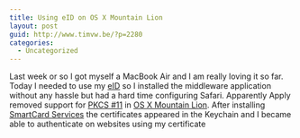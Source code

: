 ```yaml
---
title: Using eID on OS X Mountain Lion
layout: post
guid: http://www.timvw.be/?p=2280
categories:
  - Uncategorized
---
```

Last week or so I got myself a MacBook Air and I am really loving it so far. Today I needed to use my [eID](http://eid.belgium.be/en/) so I installed the middleware application without any hassle but had a hard time configuring Safari. Apparently Apply removed support for [PKCS #11](http://en.wikipedia.org/wiki/PKCS_?11) in [OS X Mountain Lion](http://www.apple.com/osx/). After installing [SmartCard Services](http://smartcardservices.macosforge.org) the certificates appeared in the Keychain and I became able to authenticate on websites using my certificate